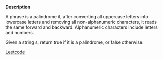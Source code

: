 **Description**

A phrase is a palindrome if, after converting all uppercase letters into lowercase letters and removing all non-alphanumeric characters, it reads the same forward and backward. Alphanumeric characters include letters and numbers.

Given a string s, return true if it is a palindrome, or false otherwise.
 
[Leetcode](https://leetcode.com/problems/valid-palindrome/description/?envType=study-plan-v2&envId=top-interview-150)
